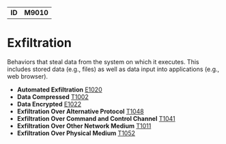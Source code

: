 |||
|--|-----|
|**ID**|**M9010**|

# Exfiltration #
Behaviors that steal data from the system on which it executes. This includes stored data (e.g., files) as well as data input into applications (e.g., web browser).

* **Automated Exfiltration** [E1020](../exfiltration/auto-exfiltrate.md)
* **Data Compressed** [T1002](../exfiltration/data-compress.md)
* **Data Encrypted** [E1022](../exfiltration/data-encrypted.md)
* **Exfiltration Over Alternative Protocol** [T1048](../exfiltration/exfil-over-alternative-protocol.md)
* **Exfiltration Over Command and Control Channel** [T1041](../exfiltration/exfil-over-c2-channel.md)
* **Exfiltration Over Other Network Medium** [T1011](../exfiltration/exfil-over-other-network-medium.md)
* **Exfiltration Over Physical Medium** [T1052](../exfiltration/exfil-over-physical-medium.md)